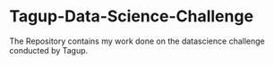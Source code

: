# Tagup-Data-Science-Challenge
The Repository contains my work done on the datascience challenge conducted by Tagup.
